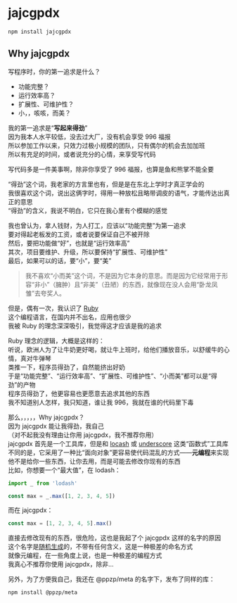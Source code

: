 # jajcgpdx
``` bash
npm install jajcgpdx
```

## Why jajcgpdx
写程序时，你的第一追求是什么？
+ 功能完整？
+ 运行效率高？
+ 扩展性、可维护性？
+ 小，，咳咳，而美？

我的第一追求是“**写起来得劲**”  
因为我本人水平较低，没去过大厂，没有机会享受 996 福报  
所以参加工作以来，只效力过极小规模的团队，只有偶尔的机会去加加班  
所以有充足的时间，或者说充分的心情，来享受写代码  

写代码多是一件美事啊，除非你享受了 996 福报，也算是鱼和熊掌不能全要  

“得劲”这个词，我老家的方言里也有，但是是在东北上学时才真正学会的  
我很喜欢这个词，说出这俩字时，得用一种放松且略带调皮的语气，才能传达出真正的意思  
“得劲”的含义，我说不明白，它只在我心里有个模糊的感觉  

我也曾认为，拿人钱财，为人打工，应该以“功能完整”为第一追求  
要对得起老板发的工资，或者说要保证自己不被开除  
然后，要把功能做“好”，也就是“运行效率高”  
其次，项目要维护、升级，所以要保持“扩展性、可维护性”  
最后，如果可以的话，要“小”，要“美”  

> 我不喜欢“小而美”这个词，不是因为它本身的意思。而是因为它经常用于形容“非小”（臃肿）且“非美”（丑陋）的东西，就像现在没人会用“卧龙凤雏”去夸奖人。

但是，偶有一次，我认识了 [Ruby](https://www.ruby-lang.org/)  
这个编程语言，在国内并不出名，应用也很少  
我被 Ruby 的理念深深吸引，我觉得这才应该是我的追求  

Ruby 理念的逻辑，大概是这样的：  
听说，欧洲人为了让牛奶更好喝，就让牛上班时，给他们播放音乐，以舒缓牛的心情，真对牛弹琴  
类推一下，程序员得劲了，自然能挤出好奶  
于是“功能完整”、“运行效率高”、“扩展性、可维护性”、“小而美”都可以是“得劲”的产物  
程序员得劲了，他更容易也更愿意去追求其他的东西  
我不知道别人怎样，我只知道，谁让我 996，我就在谁的代码里下毒  

那么，，，，，Why jajcgpdx？  
因为 jajcgpdx 能让我得劲，我自己  
（对不起我没有理由让你用 jajcgpdx，我不推荐你用）  
jajcgpdx 首先是一个工具库，但是和 [locash](https://lodash.com/) 或 [underscore](https://underscorejs.org/) 这类“函数式”工具库不同的是，它采用了一种比“面向对象”更容易使代码混乱的方式——**元编程**来实现  
他不是给你一些东西，让你去用，而是可能去修改你现有的东西  
比如，你想要一个“最大值”，在 lodash：
``` javascript
import _ from 'lodash'

const max = _.max([1, 2, 3, 4, 5])
```
而在 jajcgpdx：
``` javascript
const max = [1, 2, 3, 4, 5].max()
```

直接去修改现有的东西，很危险，这也是我起了个 jajcgpdx 这样的名字的原因  
这个名字是[随机生成](https://github.com/ppz-pro/meta.js/blob/727957bac8a6f0b1caddc7343de3f30cb7f69fca/random-string.test.coffee#L49)的，不带有任何含义，这是一种极差的命名方式  
就像元编程，在一些角度上说，也是一种极差的编程方式  
我真心不推荐你使用 jajcgpdx，除非...

另外，为了方便我自己，我还在 @ppzp/meta 的名字下，发布了同样的库：
``` bash
npm install @ppzp/meta
```
